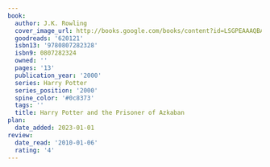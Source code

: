 ```yaml
---
book:
  author: J.K. Rowling
  cover_image_url: http://books.google.com/books/content?id=LSGPEAAAQBAJ&printsec=frontcover&img=1&zoom=1&source=gbs_api
  goodreads: '620121'
  isbn13: '9780807282328'
  isbn9: 0807282324
  owned: ''
  pages: '13'
  publication_year: '2000'
  series: Harry Potter
  series_position: '2000'
  spine_color: '#0c8373'
  tags: ''
  title: Harry Potter and the Prisoner of Azkaban
plan:
  date_added: 2023-01-01
review:
  date_read: '2010-01-06'
  rating: '4'
---
```

